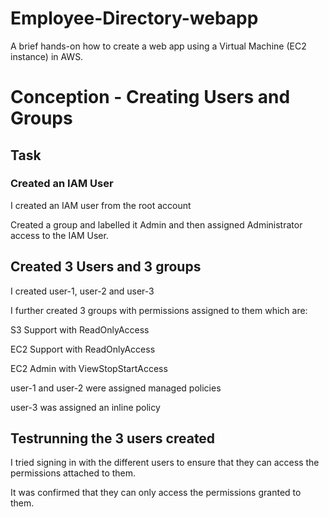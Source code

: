 # Employee-Directory-webapp
A brief hands-on how to create a web app using a Virtual Machine (EC2 instance) in AWS.

# Conception - Creating Users and Groups

## Task

### Created an IAM User

I created an IAM user from the root account 

Created a group and labelled it Admin and then assigned Administrator access to the IAM User.

## Created 3 Users and 3 groups

I created user-1, user-2 and user-3

I further created 3 groups with permissions assigned to them which are:

S3 Support with ReadOnlyAccess

EC2 Support with ReadOnlyAccess

EC2 Admin with ViewStopStartAccess

user-1 and user-2 were assigned managed policies

user-3 was assigned an inline policy


## Testrunning the 3 users created

I tried signing in with the different users to ensure that they can access the permissions attached to them.

It was confirmed that they can only access the permissions granted to them.


